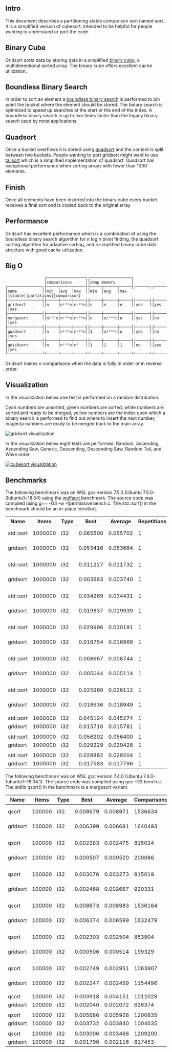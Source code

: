Intro
-----
This document describes a partitioning stable comparison sort named 
sort. It is a simplified version of cubesort, intended to be helpful for people wanting to understand or port the code.

Binary Cube
-----------
Gridsort sorts data by storing data in a simplified [binary cube](https://github.com/scandum/binary_cube), a multidimentional sorted array. The binary cube offers excellent cache utilization.

Boundless Binary Search
-----------------------
In order to sort an element a [boundless binary search](https://github.com/scandum/binary_search) is performed to pin point the bucket where the element should be stored. The binary search is optimized to speed up searches at the start or the end of the index. A boundless binary search is up to two times faster than the legacy binary search used by most applications.

Quadsort
--------
Once a bucket overflows it is sorted using [quadsort](https://github.com/scandum/quadsort) and the content is split between two buckets. People wanting to port gridsort might want to use [tailsort](https://github.com/scandum/quadsort) which is a simplified implementation of quadsort. Quadsort has exceptional performance when sorting arrays with fewer than 1000 elements.

Finish
------
Once all elements have been inserted into the binary cube every bucket receives a final sort and is copied back to the original array.

Performance
-----------
Gridsort has excellent performance which is a combination of using the boundless binary search algorithm for n log n pivot finding, the quadsort sorting algorithm for adaptive  sorting, and a simplified binary cube data structure with good cache utilization.

Big O
-----
```cobol
                 ┌─────────────────┐┌──────────────────┐
                 │comparisons      ││swap memory       │
┌───────────────┐├─────┬─────┬─────┤├─────┬──────┬─────┤┌──────┐┌──────────┐┌──────────┐
│name           ││min  │avg  │max  ││min  │avg   │max  ││stable││partitions││comparison│
├───────────────┤├─────┼─────┼─────┤├─────┼──────┼─────┤├──────┤├──────────┤├──────────┤
│gridsort       ││n    │nᴸᴼᴳn│nᴸᴼᴳn││n    │n     │n    ││yes   ││yes       ││yes       │
├───────────────┤├─────┼─────┼─────┤├─────┼──────┼─────┤├──────┤├──────────┤├──────────┤
│mergesort      ││nᴸᴼᴳn│nᴸᴼᴳn│nᴸᴼᴳn││n    │n/ᴸᴼᴳn│n    ││yes   ││no        ││yes       │
├───────────────┤├─────┼─────┼─────┤├─────┼──────┼─────┤├──────┤├──────────┤├──────────┤
│quadsort       ││n    │nᴸᴼᴳn│nᴸᴼᴳn││1    │n/ᴸᴼᴳn│n    ││yes   ││no        ││yes       │
├───────────────┤├─────┼─────┼─────┤├─────┼──────┼─────┤├──────┤├──────────┤├──────────┤
│quicksort      ││n    │nᴸᴼᴳn│n²   ││1    │1     │1    ││no    ││yes       ││yes       │
└───────────────┘└─────┴─────┴─────┘└─────┴──────┴─────┘└──────┘└──────────┘└──────────┘
```

Gridsort makes n comparisons when the data is fully in order or in reverse order.

Visualization
-------------
In the visualization below one test is performed on a random distribution.

Cyan numbers are unsorted, green numbers are sorted, white numbers are sorted and ready to be
merged, yellow numbers are the index upon which a binary search is performed to find out where
to insert the next number, magenta numbers are ready to be merged back to the main array.

![gridsort visualization](https://github.com/scandum/gridsort/blob/main/gridsort.gif)

In the visualization below eight tests are performed. Random, Ascending, Ascending Saw, Generic,
Descending, Descending Saw, Random Tail, and Wave order.
                           
[![cubesort visualization](https://github.com/scandum/gridsort/blob/main/cubesort.gif)](https://www.youtube.com/watch?v=DHC1qnV4mao)

Benchmarks
----------
The following benchmark was on WSL gcc version 7.5.0 (Ubuntu 7.5.0-3ubuntu1~18.04) using the [wolfsort](https://github.com/scandum/wolfsort) benchmark.
The source code was compiled using g++ -O3 -w -fpermissive bench.c. The std::sort() in the benchmark should be an in-place IntroSort.

|      Name |    Items | Type |     Best |  Average | Repetitions |     Distribution |
| --------- | -------- | ---- | -------- | -------- | ----------- | ---------------- |
| std::sort |  1000000 |  i32 | 0.065500 | 0.065702 |           1 |     random order |
|  gridsort |  1000000 |  i32 | 0.053416 | 0.053664 |           1 |     random order |
|           |          |      |          |          |             |                  |
| std::sort |  1000000 |  i32 | 0.011227 | 0.011732 |           1 |  ascending order |
|  gridsort |  1000000 |  i32 | 0.003683 | 0.003740 |           1 |  ascending order |
|           |          |      |          |          |             |                  |
| std::sort |  1000000 |  i32 | 0.034269 | 0.034431 |           1 |    ascending saw |
|  gridsort |  1000000 |  i32 | 0.019837 | 0.019939 |           1 |    ascending saw |
|           |          |      |          |          |             |                  |
| std::sort |  1000000 |  i32 | 0.029996 | 0.030191 |           1 |    generic order |
|  gridsort |  1000000 |  i32 | 0.016754 | 0.016966 |           1 |    generic order |
|           |          |      |          |          |             |                  |
| std::sort |  1000000 |  i32 | 0.008667 | 0.008744 |           1 | descending order |
|  gridsort |  1000000 |  i32 | 0.005044 | 0.005114 |           1 | descending order |
|           |          |      |          |          |             |                  |
| std::sort |  1000000 |  i32 | 0.025960 | 0.026112 |           1 |   descending saw |
|  gridsort |  1000000 |  i32 | 0.018636 | 0.018949 |           1 |   descending saw |
|           |          |      |          |          |             |                  |
| std::sort |  1000000 |  i32 | 0.045124 | 0.045274 |           1 |      random tail |
|  gridsort |  1000000 |  i32 | 0.015710 | 0.015781 |           1 |      random tail |
|           |          |      |          |          |             |                  |
| std::sort |  1000000 |  i32 | 0.056202 | 0.056400 |           1 |      random half |
|  gridsort |  1000000 |  i32 | 0.029229 | 0.029428 |           1 |      random half |
|           |          |      |          |          |             |                  |
| std::sort |  1000000 |  i32 | 0.028882 | 0.029204 |           1 |       wave order |
|  gridsort |  1000000 |  i32 | 0.017583 | 0.017796 |           1 |       wave order |

The following benchmark was on WSL gcc version 7.4.0 (Ubuntu 7.4.0-1ubuntu1~18.04.1).
The source code was compiled using gcc -O3 bench.c. The stdlib qsort() in the benchmark is a mergesort variant.

|      Name |    Items | Type |     Best |  Average | Comparisons |     Distribution |
| --------- | -------- | ---- | -------- | -------- | ----------- | ---------------- |
|     qsort |   100000 |  i32 | 0.008679 | 0.008971 |     1536634 |     random order |
|  gridsort |   100000 |  i32 | 0.006399 | 0.006681 |     1640493 |     random order |
|           |          |      |          |          |             |                  |
|     qsort |   100000 |  i32 | 0.002283 | 0.002475 |      815024 |  ascending order |
|  gridsort |   100000 |  i32 | 0.000507 | 0.000520 |      200086 |  ascending order |
|           |          |      |          |          |             |                  |
|     qsort |   100000 |  i32 | 0.003076 | 0.003273 |      915019 |    ascending saw |
|  gridsort |   100000 |  i32 | 0.002468 | 0.002667 |      920331 |    ascending saw |
|           |          |      |          |          |             |                  |
|     qsort |   100000 |  i32 | 0.008673 | 0.008983 |     1536164 |    generic order |
|  gridsort |   100000 |  i32 | 0.006374 | 0.006599 |     1632479 |    generic order |
|           |          |      |          |          |             |                  |
|     qsort |   100000 |  i32 | 0.002303 | 0.002504 |      853904 | descending order |
|  gridsort |   100000 |  i32 | 0.000506 | 0.000514 |      199329 | descending order |
|           |          |      |          |          |             |                  |
|     qsort |   100000 |  i32 | 0.002749 | 0.002951 |     1063907 |   descending saw |
|  gridsort |   100000 |  i32 | 0.002247 | 0.002459 |     1154496 |   descending saw |
|           |          |      |          |          |             |                  |
|     qsort |   100000 |  i32 | 0.003918 | 0.004151 |     1012028 |      random tail |
|  gridsort |   100000 |  i32 | 0.002040 | 0.002072 |      626374 |      random tail |
|           |          |      |          |          |             |                  |
|     qsort |   100000 |  i32 | 0.005686 | 0.005928 |     1200835 |      random half |
|  gridsort |   100000 |  i32 | 0.003732 | 0.003840 |     1004035 |      random half |
|           |          |      |          |          |             |                  |
|     qsort |   100000 |  i32 | 0.003006 | 0.003468 |     1209200 |           stable |
|  gridsort |   100000 |  i32 | 0.001790 | 0.002116 |      817453 |           stable |


